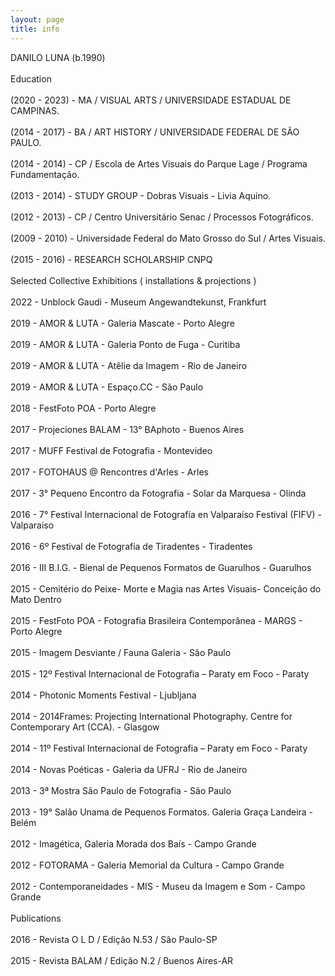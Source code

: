 ```yaml
---
layout: page
title: info
---
```

 
<p class="description" style="text-align: justify;">

DANILO LUNA (b.1990)
<br>
<br>
Education
<br>
<br>
(2020 - 2023) - MA / VISUAL ARTS / UNIVERSIDADE ESTADUAL DE CAMPINAS.
<br>
<br>
(2014 - 2017) - BA / ART HISTORY / UNIVERSIDADE FEDERAL DE SÃO PAULO.
<br>
<br>
(2014 - 2014) - CP / Escola de Artes Visuais do Parque Lage / Programa Fundamentação.
<br>
<br>
(2013 - 2014) - STUDY GROUP - Dobras Visuais - Livia Aquino.
<br>
<br>
(2012 - 2013) - CP / Centro Universitário Senac / Processos Fotográficos.
<br>
<br>
(2009 - 2010) - Universidade Federal do Mato Grosso do Sul / Artes Visuais.
<br>
<br>
(2015 - 2016) - RESEARCH SCHOLARSHIP CNPQ
<br>
<br>
Selected Collective Exhibitions ( installations & projections )
<br>
<br>
2022 - Unblock Gaudi - Museum Angewandtekunst, Frankfurt
<br>
<br>
2019 - AMOR & LUTA - Galeria Mascate - Porto Alegre
<br>
<br>
2019 - AMOR & LUTA - Galeria Ponto de Fuga - Curitiba
<br>
<br>
2019 - AMOR & LUTA - Atêlie da Imagem - Rio de Janeiro
<br>
<br>
2019 - AMOR & LUTA - Espaço.CC - São Paulo
<br>
<br>
2018 - FestFoto POA - Porto Alegre
<br>
<br>
2017 - Projeciones BALAM - 13° BAphoto - Buenos Aires
<br>
<br>
2017 - MUFF Festival de Fotografia - Montevideo
<br>
<br>
2017 - FOTOHAUS @ Rencontres d'Arles - Arles
<br>
<br>
2017 - 3° Pequeno Encontro da Fotografia - Solar da Marquesa - Olinda
<br>
<br>
2016 - 7° Festival Internacional de Fotografía en Valparaíso Festival (FIFV) - Valparaiso
<br>
<br>
2016 - 6º Festival de Fotografia de Tiradentes - Tiradentes
<br>
<br>
2016 - III B.I.G. - Bienal de Pequenos Formatos de Guarulhos - Guarulhos
<br>
<br>
2015 - Cemitério do Peixe- Morte e Magia nas Artes Visuais- Conceição do Mato Dentro
<br>
<br>
2015 - FestFoto POA - Fotografia Brasileira Contemporânea - MARGS - Porto Alegre
<br>
<br>
2015 - Imagem Desviante / Fauna Galeria - São Paulo
<br>
<br>
2015 - 12º Festival Internacional de Fotografia – Paraty em Foco - Paraty
<br>
<br>
2014 - Photonic Moments Festival - Ljubljana
<br>
<br>
2014 - 2014Frames: Projecting International Photography. Centre for Contemporary Art (CCA). - Glasgow
<br>
<br>
2014 - 11º Festival Internacional de Fotografia – Paraty em Foco - Paraty
<br>
<br>
2014 - Novas Poéticas - Galeria da UFRJ - Rio de Janeiro
<br>
<br>
2013 - 3ª Mostra São Paulo de Fotografia - São Paulo
<br>
<br>
2013 - 19° Salão Unama de Pequenos Formatos. Galeria Graça Landeira - Belém
<br>
<br>
2012 - Imagética, Galeria Morada dos Baís - Campo Grande
<br>
<br>
2012 - FOTORAMA - Galeria Memorial da Cultura - Campo Grande
<br>
<br>
2012 - Contemporaneidades - MIS - Museu da Imagem e Som - Campo Grande
<br>
<br>
Publications
<br>
<br>
2016 - Revista O L D / Edição N.53 / São Paulo-SP
<br>
<br>
2015 - Revista BALAM / Edição N.2 / Buenos Aires-AR
